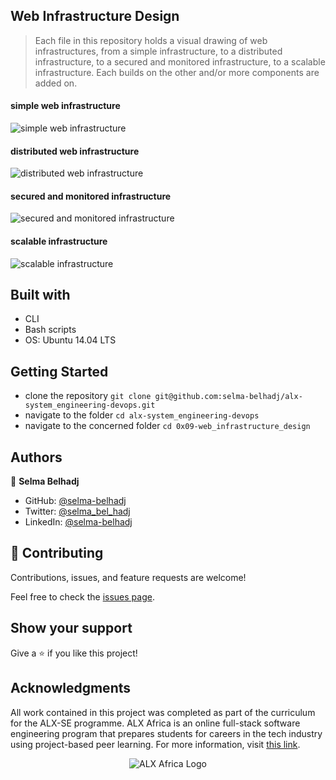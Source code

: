 ## Web Infrastructure Design
> Each file in this repository holds a visual drawing of web infrastructures, from a simple infrastructure, to a distributed infrastructure, to a secured and monitored infrastructure, to a scalable infrastructure. Each builds on the other and/or more components are added on. 
#### simple web infrastructure
![simple web infrastructure](https://drive.google.com/file/d/12d6r_L-T86G_1Fqn7DAaKnnEEeR7Sije/view?usp=share_link)
#### distributed web infrastructure
![distributed web infrastructure](https://drive.google.com/file/d/1o9kPLdl7cbVR9-F4fof6qnqOaC0aZwRC/view?usp=share_link)
#### secured and monitored infrastructure
![secured and monitored infrastructure](https://drive.google.com/file/d/1iwDPmKB1hwGt5-aIhU9n-8ygOKxuEbiv/view?usp=share_link)
#### scalable infrastructure
![scalable infrastructure](https://drive.google.com/file/d/1MSwS4fokTEZJKa63Rc1KWgtvjiadie9R/view?usp=share_link)


## Built with
* CLI
* Bash scripts
* OS: Ubuntu 14.04 LTS

## Getting Started

- clone the repository
`git clone git@github.com:selma-belhadj/alx-system_engineering-devops.git`
- navigate to the folder
`cd alx-system_engineering-devops`
- navigate to the concerned folder
  `cd 0x09-web_infrastructure_design`
## Authors

👤 **Selma Belhadj**

- GitHub: [@selma-belhadj](https://github.com/selma-belhadj)
- Twitter: [@selma_bel_hadj](https://twitter.com/selma_bel_hadj)
- LinkedIn: [@selma-belhadj](https://www.linkedin.com/in/selma-belhadj/)

## 🤝 Contributing

Contributions, issues, and feature requests are welcome!

Feel free to check the [issues page](https://github.com/selma-belhadj/alx-system_engineering-devops/issues).

## Show your support

Give a ⭐️ if you like this project!

## Acknowledgments

All work contained in this project was completed as part of the curriculum for the ALX-SE programme. ALX Africa is an online full-stack software engineering program that prepares students for careers in the tech industry using project-based peer learning. For more information, visit [this link](https://www.alxafrica.com//).
<p align="center">
  <img src="http://www.alxafrica.com/wp-content/uploads/2022/01/header-logo.png"
    alt="ALX Africa Logo">
</p>